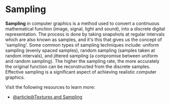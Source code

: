 # Sampling

**Sampling** in computer graphics is a method used to convert a continuous mathematical function (image, signal, light and sound), into a discrete digital representation. The process is done by taking snapshots at regular intervals which are also known as samples, and it's this that gives us the concept of 'sampling'. Some common types of sampling techniques include: uniform sampling (evenly spaced samples), random sampling (samples taken at random intervals), and jittered sampling (a compromise between uniform and random sampling). The higher the sampling rate, the more accurately the original function can be reconstructed from the discrete samples. Effective sampling is a significant aspect of achieving realistic computer graphics.

Visit the following resources to learn more:

- [@article@Textures and Sampling](https://cglearn.eu/pub/computer-graphics/textures-and-sampling)
